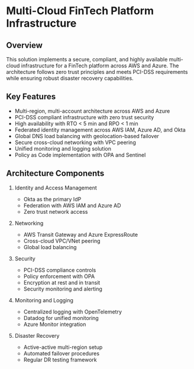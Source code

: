 # Multi-Cloud FinTech Platform Infrastructure

## Overview
This solution implements a secure, compliant, and highly available multi-cloud infrastructure for a FinTech platform across AWS and Azure. The architecture follows zero trust principles and meets PCI-DSS requirements while ensuring robust disaster recovery capabilities.

## Key Features
- Multi-region, multi-account architecture across AWS and Azure
- PCI-DSS compliant infrastructure with zero trust security
- High availability with RTO < 5 min and RPO < 1 min
- Federated identity management across AWS IAM, Azure AD, and Okta
- Global DNS load balancing with geolocation-based failover
- Secure cross-cloud networking with VPC peering
- Unified monitoring and logging solution
- Policy as Code implementation with OPA and Sentinel

## Architecture Components
1. Identity and Access Management
   - Okta as the primary IdP
   - Federation with AWS IAM and Azure AD
   - Zero trust network access

2. Networking
   - AWS Transit Gateway and Azure ExpressRoute
   - Cross-cloud VPC/VNet peering
   - Global load balancing

3. Security
   - PCI-DSS compliance controls
   - Policy enforcement with OPA
   - Encryption at rest and in transit
   - Security monitoring and alerting

4. Monitoring and Logging
   - Centralized logging with OpenTelemetry
   - Datadog for unified monitoring
   - Azure Monitor integration

5. Disaster Recovery
   - Active-active multi-region setup
   - Automated failover procedures
   - Regular DR testing framework
